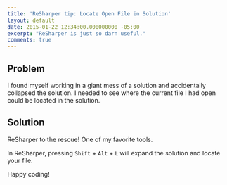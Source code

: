 ```yaml
---
title: 'ReSharper tip: Locate Open File in Solution'
layout: default
date: 2015-01-22 12:34:00.000000000 -05:00
excerpt: "ReSharper is just so darn useful."
comments: true
---
```

## Problem

I found myself working in a giant mess of a solution and accidentally collapsed the solution. I needed to see where the current file I had open could be located in the solution.

## Solution

ReSharper to the rescue! One of my favorite tools.

In ReSharper, pressing `Shift` + `Alt` + `L` will expand the solution and locate your file.

Happy coding!